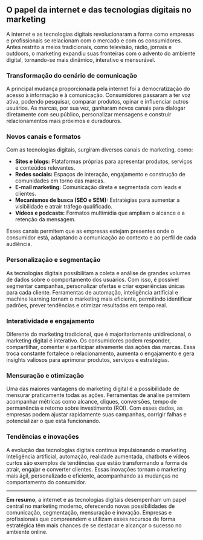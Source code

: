 
## O papel da internet e das tecnologias digitais no marketing

A internet e as tecnologias digitais revolucionaram a forma como empresas e profissionais se relacionam com o mercado e com os consumidores. Antes restrito a meios tradicionais, como televisão, rádio, jornais e outdoors, o marketing expandiu suas fronteiras com o advento do ambiente digital, tornando-se mais dinâmico, interativo e mensurável.

### Transformação do cenário de comunicação

A principal mudança proporcionada pela internet foi a democratização do acesso à informação e à comunicação. Consumidores passaram a ter voz ativa, podendo pesquisar, comparar produtos, opinar e influenciar outros usuários. As marcas, por sua vez, ganharam novos canais para dialogar diretamente com seu público, personalizar mensagens e construir relacionamentos mais próximos e duradouros.

### Novos canais e formatos

Com as tecnologias digitais, surgiram diversos canais de marketing, como:

- **Sites e blogs:** Plataformas próprias para apresentar produtos, serviços e conteúdos relevantes.
- **Redes sociais:** Espaços de interação, engajamento e construção de comunidades em torno das marcas.
- **E-mail marketing:** Comunicação direta e segmentada com leads e clientes.
- **Mecanismos de busca (SEO e SEM):** Estratégias para aumentar a visibilidade e atrair tráfego qualificado.
- **Vídeos e podcasts:** Formatos multimídia que ampliam o alcance e a retenção da mensagem.

Esses canais permitem que as empresas estejam presentes onde o consumidor está, adaptando a comunicação ao contexto e ao perfil de cada audiência.

### Personalização e segmentação

As tecnologias digitais possibilitam a coleta e análise de grandes volumes de dados sobre o comportamento dos usuários. Com isso, é possível segmentar campanhas, personalizar ofertas e criar experiências únicas para cada cliente. Ferramentas de automação, inteligência artificial e machine learning tornam o marketing mais eficiente, permitindo identificar padrões, prever tendências e otimizar resultados em tempo real.

### Interatividade e engajamento

Diferente do marketing tradicional, que é majoritariamente unidirecional, o marketing digital é interativo. Os consumidores podem responder, compartilhar, comentar e participar ativamente das ações das marcas. Essa troca constante fortalece o relacionamento, aumenta o engajamento e gera insights valiosos para aprimorar produtos, serviços e estratégias.

### Mensuração e otimização

Uma das maiores vantagens do marketing digital é a possibilidade de mensurar praticamente todas as ações. Ferramentas de análise permitem acompanhar métricas como alcance, cliques, conversões, tempo de permanência e retorno sobre investimento (ROI). Com esses dados, as empresas podem ajustar rapidamente suas campanhas, corrigir falhas e potencializar o que está funcionando.

### Tendências e inovações

A evolução das tecnologias digitais continua impulsionando o marketing. Inteligência artificial, automação, realidade aumentada, chatbots e vídeos curtos são exemplos de tendências que estão transformando a forma de atrair, engajar e converter clientes. Essas inovações tornam o marketing mais ágil, personalizado e eficiente, acompanhando as mudanças no comportamento do consumidor.

---

**Em resumo**, a internet e as tecnologias digitais desempenham um papel central no marketing moderno, oferecendo novas possibilidades de comunicação, segmentação, mensuração e inovação. Empresas e profissionais que compreendem e utilizam esses recursos de forma estratégica têm mais chances de se destacar e alcançar o sucesso no ambiente online.
```

